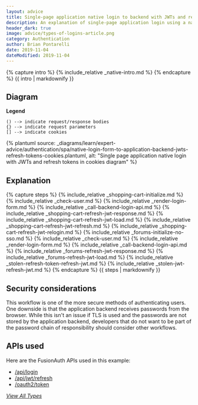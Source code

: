 ```yaml
---
layout: advice
title: Single-page application native login to backend with JWTs and refresh tokens
description: An explanation of single-page application login using a native login form that submits to the application backend with JWTs and refresh tokens in cookies
header_dark: true
image: advice/types-of-logins-article.png
category: Authentication
author: Brian Pontarelli
date: 2019-11-04
dateModified: 2019-11-04
---
```


{% capture intro %}
{% include_relative _native-intro.md %}
{% endcapture %}
{{ intro | markdownify }}

## Diagram

**Legend**

```text
() --> indicate request/response bodies
{} --> indicate request parameters
[] --> indicate cookies
```

{% plantuml source: _diagrams/learn/expert-advice/authentication/spa/native-login-form-to-application-backend-jwts-refresh-tokens-cookies.plantuml, alt: "Single page application native login with JWTs and refresh tokens in cookies diagram" %}

## Explanation

{% capture steps %}
{% include_relative _shopping-cart-initialize.md %}
{% include_relative _check-user.md %}
{% include_relative _render-login-form.md %}
{% include_relative _call-backend-login-api.md %}
{% include_relative _shopping-cart-refresh-jwt-response.md %}
{% include_relative _shopping-cart-refresh-jwt-load.md %}
{% include_relative _shopping-cart-refresh-jwt-refresh.md %}
{% include_relative _shopping-cart-refresh-jwt-relogin.md %}
{% include_relative _forums-initialize-no-sso.md %}
{% include_relative _check-user.md %}
{% include_relative _render-login-form.md %}
{% include_relative _call-backend-login-api.md %}
{% include_relative _forums-refresh-jwt-response.md %}
{% include_relative _forums-refresh-jwt-load.md %}
{% include_relative _stolen-refresh-token-refresh-jwt.md %}
{% include_relative _stolen-jwt-refresh-jwt.md %}
{% endcapture %}
{{ steps | markdownify }}

## Security considerations

This workflow is one of the more secure methods of authenticating users. One downside is that the application backend receives passwords from the browser. While this isn't an issue if TLS is used and the passwords are not stored by the application backend, developers that do not want to be part of the password chain of responsibility should consider other workflows.

## APIs used

Here are the FusionAuth APIs used in this example:

* [/api/login](/docs/v1/tech/apis/login#authenticate-a-user)
* [/api/jwt/refresh](/docs/v1/tech/apis/jwt#refresh-a-jwt)
* [/oauth2/token](/docs/v1/tech/oauth/endpoints#refresh-token-grant-request)

[_View All Types_](/learn/expert-advice/authentication/login-authentication-workflows)
